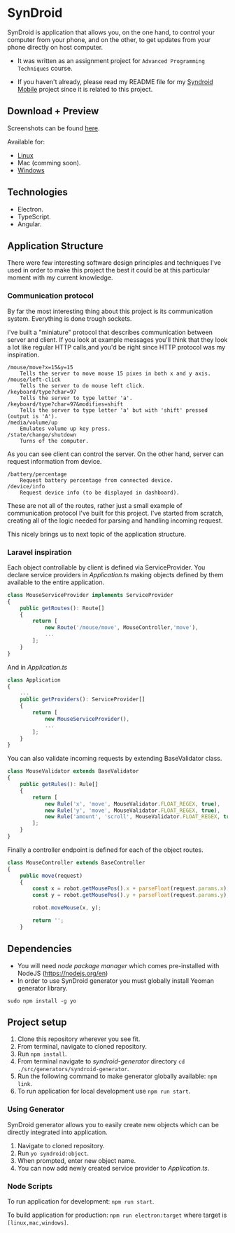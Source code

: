 # SynDroid

SynDroid is application that allows you, on the one hand, to control your computer from your phone, and on the other, to get updates from your phone directly on host computer.

- It was written as an assignment project for `Advanced Programming Techniques` course.

- If you haven't already, please read my README file for my [Syndroid Mobile](https://github.com/aleksa-sukovic/syndroid-mobile) project since it is related to this project.

## Download + Preview

Screenshots can be found [here](https://ibb.co/album/goZpFa).

Available for:
- [Linux](https://drive.google.com/file/d/1ymBQ8ui9hZS7WfDUVaF-V-kH9EdJV3Yx/view?usp=sharing)
- Mac (comming soon).
- [Windows](https://drive.google.com/file/d/1U77dXMBlpvv8kOslpkKcNYS6tRbUfUYf/view?usp=sharing)

## Technologies
- Electron.
- TypeScript.
- Angular.

## Application Structure

There were few interesting software design principles and techniques I've used in order to make this project the best it could be at this particular moment with my current knowledge.

### Communication protocol

By far the most interesting thing about this project is its communication system. Everything is done trough sockets.

I've built a "miniature" protocol that describes communication between server and client. If you look at example messages you'll think that they look a lot like regular HTTP calls,and you'd be right since HTTP protocol was my inspiration.
   
    /mouse/move?x=15&y=15
        Tells the server to move mouse 15 pixes in both x and y axis.
    /mouse/left-click
        Tells the server to do mouse left click.
    /keyboard/type?char=97
        Tells the server to type letter 'a'.
    /keyboard/type?char=97&modifies=shift
        Tells the server to type letter 'a' but with 'shift' pressed (output is 'A').
    /media/volume/up
        Emulates volume up key press.
    /state/change/shutdown
        Turns of the computer.

As you can see client can control the server. On the other hand, server can request information from device.

    /battery/percentage
        Request battery percentage from connected device.
    /device/info
        Request device info (to be displayed in dashboard).

These are not all of the routes, rather just a small example of communication protocol I've built for this project. I've started from scratch, creating all of the logic needed for parsing and handling incoming request.

This nicely brings us to next topic of the application structure.

### Laravel inspiration

Each object controllable by client is defined via ServiceProvider. You declare service providers in *Application.ts* making objects defined by them available to the entire application. 

```typescript
class MouseServiceProvider implements ServiceProvider
{
    public getRoutes(): Route[]
    {
        return [
            new Route('/mouse/move', MouseController,'move'),
            ...
        ];
    }
}
```

And in *Application.ts*

```typescript 
class Application
{
    ...
    public getProviders(): ServiceProvider[]
    {
        return [
            new MouseServiceProvider(),
            ...
        ];
    }
}
```

You can also validate incoming requests by extending BaseValidator class.

```javascript
class MouseValidator extends BaseValidator
{
    public getRules(): Rule[]
    {
        return [
            new Rule('x', 'move', MouseValidator.FLOAT_REGEX, true),
            new Rule('y', 'move', MouseValidator.FLOAT_REGEX, true),
            new Rule('amount', 'scroll', MouseValidator.FLOAT_REGEX, true),
        ];
    }
}
```

Finally a controller endpoint is defined for each of the object routes.

```javascript
class MouseController extends BaseController 
{
    public move(request) 
    {
        const x = robot.getMousePos().x + parseFloat(request.params.x);
        const y = robot.getMousePos().y + parseFloat(request.params.y);

        robot.moveMouse(x, y);

        return '';
    }
```

## Dependencies
* You will need *node package manager* which comes pre-installed with NodeJS (https://nodejs.org/en)
* In order to use SynDroid generator you must globally install Yeoman generator library.
```
sudo npm install -g yo
```

## Project setup

1. Clone this repository wherever you see fit.
2. From terminal, navigate to cloned repository.
3. Run `npm install`.
4. From terminal navigate to *syndroid-generator* directory `cd ./src/generators/syndroid-generator`.
5. Run the following command to make generator globally available: `npm link`.
6. To run application for local development use `npm run start`.

### Using Generator
SynDroid generator allows you to easily create new objects which can be directly integrated into application.

1. Navigate to cloned repository.
2. Run `yo syndroid:object`.
3. When prompted, enter new object name.
4. You can now add newly created service provider to *Application.ts*.

### Node Scripts
To run application for development: `npm run start`.

To build application for production: `npm run electron:target` where target is `[linux,mac,windows]`.
